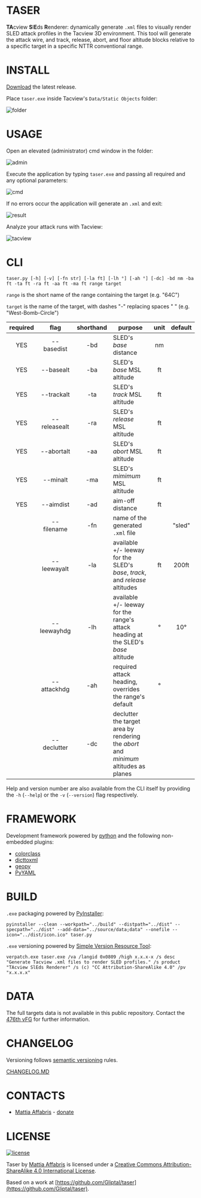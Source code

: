 TASER
======

**TA**cview **S**l**E**ds **R**enderer: dynamically generate `.xml` files to visually render SLED attack profiles in the Tacview 3D environment. This tool will generate the attack wire, and track, release, abort, and floor altitude blocks relative to a specific target in a specific NTTR conventional range.

INSTALL
======

[Download](https://github.com/Gliptal/taser/releases) the latest release.

Place `taser.exe` inside Tacview's `Data/Static Objects` folder:

![folder](http://i.imgur.com/UoaYtNk.jpg)

USAGE
======

Open an elevated (administrator) cmd window in the folder:

![admin](http://i.imgur.com/WdNJzux.jpg)

Execute the application by typing `taser.exe` and passing all required and any optional parameters:

![cmd](http://i.imgur.com/ifD7Y0Z.jpg)

If no errors occur the application will generate an `.xml` and exit:

![result](http://i.imgur.com/VuHqmKg.jpg)

Analyze your attack runs with Tacview:

![tacview](http://i.imgur.com/fM73mBE.jpg)

CLI
======

`taser.py [-h] [-v] [-fn str] [-la ft] [-lh °] [-ah °] [-dc] -bd nm -ba ft -ta ft -ra ft -aa ft -ma ft range target`

`range` is the short name of the range containing the target (e.g. "64C")

`target` is the name of the target, with dashes "-" replacing spaces " " (e.g. "West-Bomb-Circle")

| required | flag | shorthand | purpose | unit | default |
| :---: | :---: | :---: | --- | :---: | :---: |
| YES | --basedist | -bd | SLED's *base* distance | nm | |
| YES | --basealt | -ba | SLED's *base* MSL altitude | ft | |
| YES | --trackalt | -ta | SLED's *track* MSL altitude | ft | |
| YES | --releasealt | -ra | SLED's *release* MSL altitude | ft | |
| YES | --abortalt | -aa | SLED's *abort* MSL altitude | ft | |
| YES | --minalt | -ma | SLED's *mimimum* MSL altitude | ft | |
| YES | --aimdist | -ad | aim-off distance | ft | |
| | --filename | -fn | name of the generated `.xml` file | | "sled" |
| | --leewayalt | -la | available +/- leeway for the SLED's *base*, *track*, and *release* altitudes | ft | 200ft |
| | --leewayhdg | -lh | available +/- leeway for the range's attack heading at the SLED's *base* altitude | ° | 10° |
| | --attackhdg | -ah | required attack heading, overrides the range's default | ° | |
| | --declutter | -dc | declutter the target area by rendering the *abort* and *minimum* altitudes as planes | | |

Help and version number are also available from the CLI itself by providing the `-h` (`--help`) or the `-v` (`--version`) flag respectively.

FRAMEWORK
======

Development framework powered by [python](https://www.python.org/) and the following non-embedded plugins:

+ [colorclass](https://pypi.python.org/pypi/colorclass)
+ [dicttoxml](https://pypi.python.org/pypi/dicttoxml)
+ [geopy](https://github.com/geopy/geopy)
+ [PyYAML](http://pyyaml.org/)

BUILD
======

`.exe` packaging powered by [PyInstaller](http://www.pyinstaller.org/):

`pyinstaller --clean --workpath="../build" --distpath="../dist" --specpath="../dist" --add-data="../source/data;data" --onefile --icon="../dist/icon.ico" taser.py`

`.exe` versioning powered by [Simple Version Resource Tool](https://www.codeproject.com/articles/37133/simple-version-resource-tool-for-windows):

`verpatch.exe taser.exe /va /langid 0x0809 /high x.x.x-x /s desc "Generate Tacview .xml files to render SLED profiles." /s product "TAcview SlEds Renderer" /s (c) "CC Attribution-ShareAlike 4.0" /pv "x.x.x.x"`

DATA
======

The full targets data is not available in this public repository. Contact the [476th vFG](http://www.476vfightergroup.com/content.php) for further information.

CHANGELOG
======

Versioning follows [semantic versioning](http://semver.org/) rules.

[CHANGELOG.MD](https://github.com/Gliptal/tsr/blob/master/CHANGELOG.md)

CONTACTS
======

- [Mattia Affabris](https://github.com/Gliptal) - [donate](https://www.paypal.me/Gliptal)

LICENSE
======

[![license](https://i.creativecommons.org/l/by-sa/4.0/80x15.png)](http://creativecommons.org/licenses/by-sa/4.0/)

Taser by [Mattia Affabris](mailto:affa@outlook.it) is licensed under a [Creative Commons Attribution-ShareAlike 4.0 International License](http://creativecommons.org/licenses/by-sa/4.0/).

Based on a work at [https://github.com/Gliptal/taser](https://github.com/Gliptal/taser).
